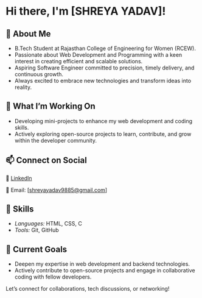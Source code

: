 # Hi there, I'm [SHREYA YADAV]! 

## 🚀 About Me
-  B.Tech Student at Rajasthan College of Engineering for Women (RCEW).
-  Passionate about Web Development and Programming with a keen interest in creating efficient and scalable solutions.
-  Aspiring Software Engineer committed to precision, timely delivery, and continuous growth.
-  Always excited to embrace new technologies and transform ideas into reality.

## 🔭 What I’m Working On
- Developing mini-projects to enhance my web development and coding skills.
- Actively exploring open-source projects to learn, contribute, and grow within the developer community.
## 📫 Connect on Social
   💼 [LinkedIn](https://www.linkedin.com/in/shreya-yadav-3a0a232b2/)
 
   📧 Email: [shreyayadav9885@gmail.com]

## 💼 Skills
- *Languages:* HTML, CSS, C
- *Tools:* Git, GitHub

## 🌱 Current Goals
- Deepen my expertise in web development and backend technologies.
- Actively contribute to open-source projects and engage in collaborative coding with fellow developers.
  
Let’s connect for collaborations, tech discussions, or networking!

<!---
SHREYA-006/SHREYA-006 is a ✨ special ✨ repository because its `README.md` (this file) appears on your GitHub profile.
You can click the Preview link to take a look at your changes.
--->
